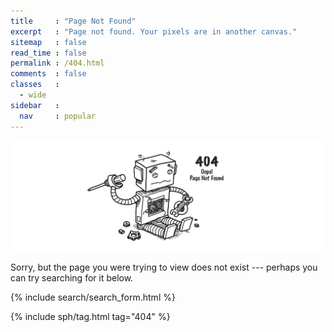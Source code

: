 ```yaml
---
title     : "Page Not Found"
excerpt   : "Page not found. Your pixels are in another canvas."
sitemap   : false
read_time : false
permalink : /404.html
comments  : false
classes   :
  - wide
sidebar   :
  nav     : popular
---
```

<style>#search {background-color: #F5F5F5; }</style>

![](/assets/images/404.png)

Sorry, but the page you were trying to view does not exist --- perhaps you can try searching for it below.

{% include search/search_form.html %}

{% include sph/tag.html tag="404" %}
